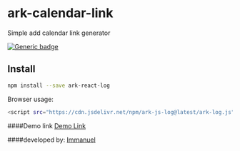 # ark-calendar-link

Simple add calendar link generator

[![Generic badge](https://img.shields.io/badge/npm-ark--react--log-green)](https://www.npmjs.com/package/ark-react-log/)

## Install

```bash
npm install --save ark-react-log
```

Browser usage:
```bash
<script src="https://cdn.jsdelivr.net/npm/ark-js-log@latest/ark-log.js"></script>
```

 ####Demo link [Demo Link](https://immi5556.github.io/ark-calendar-link/ "Demo Link")


####developed by:  [Immanuel](https://immi5556.github.io/ark-calendar-link/ "Immanuel")